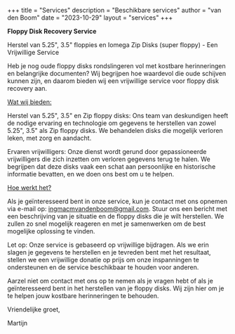 +++
title = "Services"
description = "Beschikbare services"
author = "van den Boom"
date = "2023-10-29"
layout = "services"
+++

<b>Floppy Disk Recovery Service</b>

Herstel van 5.25", 3.5" floppies en Iomega Zip Disks (super floppy) - Een Vrijwillige Service

Heb je nog oude floppy disks rondslingeren vol met kostbare herinneringen en belangrijke documenten? Wij begrijpen hoe waardevol die oude schijven kunnen zijn, en daarom bieden wij een vrijwillige service voor floppy disk recovery aan.

<u>Wat wij bieden:</u>

Herstel van 5.25", 3.5" en Zip floppy disks: Ons team van deskundigen heeft de nodige ervaring en technologie om gegevens te herstellen van zowel 5.25", 3.5" als Zip floppy disks. We behandelen disks die mogelijk verloren leken, met zorg en aandacht.

Ervaren vrijwilligers: Onze dienst wordt gerund door gepassioneerde vrijwilligers die zich inzetten om verloren gegevens terug te halen. We begrijpen dat deze disks vaak een schat aan persoonlijke en historische informatie bevatten, en we doen ons best om u te helpen.

<u>Hoe werkt het?</u>

Als je geïnteresseerd bent in onze service, kun je contact met ons opnemen via e-mail op: ingmacmvandenboom@gmail.com. Stuur ons een bericht met een beschrijving van je situatie en de floppy disks die je wilt herstellen. We zullen zo snel mogelijk reageren en met je samenwerken om de best mogelijke oplossing te vinden.

Let op: Onze service is gebaseerd op vrijwillige bijdragen. Als we erin slagen je gegevens te herstellen en je tevreden bent met het resultaat, stellen we een vrijwillige donatie op prijs om onze inspanningen te ondersteunen en de service beschikbaar te houden voor anderen.

Aarzel niet om contact met ons op te nemen als je vragen hebt of als je geïnteresseerd bent in het herstellen van je floppy disks. Wij zijn hier om je te helpen jouw kostbare herinneringen te behouden.

Vriendelijke groet,

Martijn